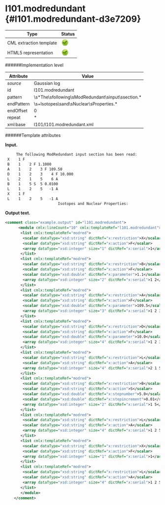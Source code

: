 # l101.modredundant {#l101.modredundant-d3e7209}


| Type                                                                                                                                                | Status                                                                                                                                              |
|----|----|
| CML extraction template                                                                                                                             | ![](/imgs/Total.png)                                                                                                                                |
| HTML5 representation                                                                                                                                | ![](/imgs/Total.png)                                                                                                                                |

######Implementation level

| Attribute                                                                                                                                           | Value                                                                                                                                               |
|----|----|
| *source*                                                                                                                                            | Gaussian log                                                                                                                                        |
| id                                                                                                                                                  | l101.modredundant                                                                                                                                   |
| pattern                                                                                                                                             | \\s\*The\\sfollowing\\sModRedundant\\sinput\\ssection.\*                                                                                            |
| endPattern                                                                                                                                          | \\s+Isotopes\\sand\\sNuclear\\sProperties.\*                                                                                                        |
| endOffset                                                                                                                                           | 0                                                                                                                                                   |
| repeat                                                                                                                                              | \*                                                                                                                                                  |
| xml:base                                                                                                                                            | l101/l101.modredundant.xml                                                                                                                          |

######Template attributes

**Input.**

         The following ModRedundant input section has been read:
     X    1 F
     B    1    2 F 1.1000
     A    1    2    3 F 109.50
     D    1    2    3    4 F 10.000
     L    2    1    5    6 A
     B    1    5 S  5 0.0100
     L    1    2    5   -1 A
     X    1 F
     L    1    2    5   -1 A
                            Isotopes and Nuclear Properties: 
        

**Output text.**

```xml
<comment class="example.output" id="l101.modredundant">
      <module cmlx:lineCount="10" cmlx:templateRef="l101.modredundant">
       <list cmlx:templateRef="modred">
        <scalar dataType="xsd:string" dictRef="x:restriction">X</scalar>
        <scalar dataType="xsd:string" dictRef="x:action">F</scalar>
        <array dataType="xsd:integer" size="1" dictRef="x:serial">1</array>
       </list>
       <list cmlx:templateRef="modred">
        <scalar dataType="xsd:string" dictRef="x:restriction">B</scalar>
        <scalar dataType="xsd:string" dictRef="x:action">F</scalar>
        <scalar dataType="xsd:double" dictRef="x:parameter">1.1</scalar>
        <array dataType="xsd:integer" size="2" dictRef="x:serial">1 2</array>
       </list>
       <list cmlx:templateRef="modred">
        <scalar dataType="xsd:string" dictRef="x:restriction">A</scalar>
        <scalar dataType="xsd:string" dictRef="x:action">F</scalar>
        <scalar dataType="xsd:double" dictRef="x:parameter">109.5</scalar>
        <array dataType="xsd:integer" size="3" dictRef="x:serial">1 2 3</array>
       </list>
       <list cmlx:templateRef="modred">
        <scalar dataType="xsd:string" dictRef="x:restriction">D</scalar>
        <scalar dataType="xsd:string" dictRef="x:action">F</scalar>
        <scalar dataType="xsd:double" dictRef="x:parameter">10.0</scalar>
        <array dataType="xsd:integer" size="4" dictRef="x:serial">1 2 3 4</array>
       </list>
       <list cmlx:templateRef="modred">
        <scalar dataType="xsd:string" dictRef="x:restriction">L</scalar>
        <scalar dataType="xsd:string" dictRef="x:action">A</scalar>
        <array dataType="xsd:integer" size="4" dictRef="x:serial">2 1 5 6</array>
       </list>
       <list cmlx:templateRef="modred">
        <scalar dataType="xsd:string" dictRef="x:restriction">B</scalar>
        <scalar dataType="xsd:string" dictRef="x:action">S</scalar>
        <scalar dataType="xsd:double" dictRef="x:stepnumber">5.0</scalar>
        <scalar dataType="xsd:double" dictRef="x:stepincrement">0.01</scalar>
        <array dataType="xsd:integer" size="2" dictRef="x:serial">1 5</array>
       </list>
       <list cmlx:templateRef="modred">
        <scalar dataType="xsd:string" dictRef="x:restriction">L</scalar>
        <scalar dataType="xsd:string" dictRef="x:action">A</scalar>
        <array dataType="xsd:integer" size="4" dictRef="x:serial">1 2 5 -1</array>
       </list>
       <list cmlx:templateRef="modred">
        <scalar dataType="xsd:string" dictRef="x:restriction">X</scalar>
        <scalar dataType="xsd:string" dictRef="x:action">F</scalar>
        <array dataType="xsd:integer" size="1" dictRef="x:serial">1</array>
       </list>
       <list cmlx:templateRef="modred">
        <scalar dataType="xsd:string" dictRef="x:restriction">L</scalar>
        <scalar dataType="xsd:string" dictRef="x:action">A</scalar>
        <array dataType="xsd:integer" size="4" dictRef="x:serial">1 2 5 -1</array>
       </list>
       </module>
    </comment>
```
